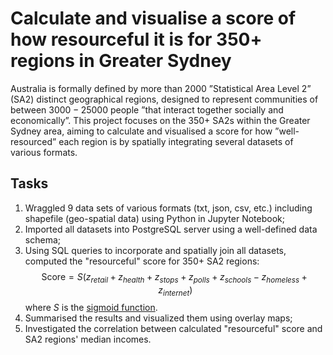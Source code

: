 # Calculate and visualise a score of how resourceful it is for 350+ regions in Greater Sydney

Australia is formally defined by more than $2000$ ”Statistical Area Level 2” (SA2) distinct geographical regions, designed to represent communities of between $3000-25000$ people ”that interact together socially and economically”. This project focuses on the $350+$ SA2s within the Greater Sydney area, aiming to calculate and visualised a score for how ”well-resourced” each region is by spatially integrating several datasets of various formats.

## Tasks

1. Wraggled $9$ data sets of various formats (txt, json, csv, etc.) including shapefile (geo-spatial data) using Python in Jupyter Notebook; 
2. Imported all datasets into PostgreSQL server using a well-defined data schema;
3. Using SQL queries to incorporate and spatially join all datasets, computed the "resourceful" score for $350+$ SA2 regions:
   $$\text{Score} = S(z_{retail} + z_{health} + z_{stops} + z_{polls} + z_{schools}- z_{homeless} + z_{internet})$$
   where $S$ is the [sigmoid function](https://en.wikipedia.org/wiki/Sigmoid_function).
5. Summarised the results and visualized them using overlay maps;
6. Investigated the correlation between calculated "resourceful" score and SA2 regions' median incomes.
